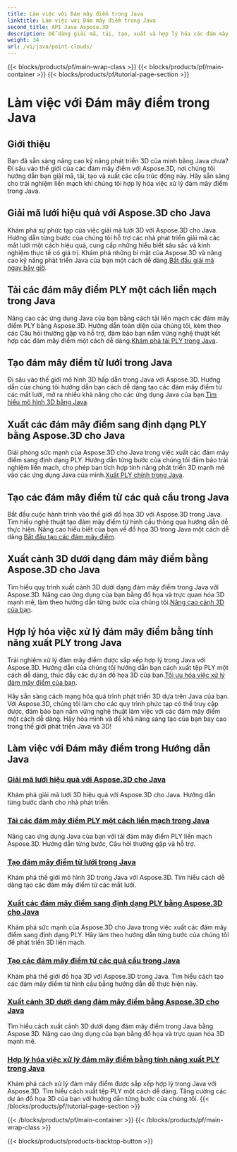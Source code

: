 ```yaml
---
title: Làm việc với Đám mây điểm trong Java
linktitle: Làm việc với Đám mây điểm trong Java
second_title: API Java Aspose.3D
description: Dễ dàng giải mã, tải, tạo, xuất và hợp lý hóa các đám mây điểm trong Java với các hướng dẫn Aspose.3D. Nâng cao kỹ năng phát triển 3D của bạn từng bước.
weight: 34
url: /vi/java/point-clouds/
---
```


{{< blocks/products/pf/main-wrap-class >}}
{{< blocks/products/pf/main-container >}}
{{< blocks/products/pf/tutorial-page-section >}}

# Làm việc với Đám mây điểm trong Java


## Giới thiệu

Bạn đã sẵn sàng nâng cao kỹ năng phát triển 3D của mình bằng Java chưa? Đi sâu vào thế giới của các đám mây điểm với Aspose.3D, nơi chúng tôi hướng dẫn bạn giải mã, tải, tạo và xuất các cấu trúc động này. Hãy sẵn sàng cho trải nghiệm liền mạch khi chúng tôi hợp lý hóa việc xử lý đám mây điểm trong Java.

## Giải mã lưới hiệu quả với Aspose.3D cho Java
 Khám phá sự phức tạp của việc giải mã lưới 3D với Aspose.3D cho Java. Hướng dẫn từng bước của chúng tôi hỗ trợ các nhà phát triển giải mã các mắt lưới một cách hiệu quả, cung cấp những hiểu biết sâu sắc và kinh nghiệm thực tế có giá trị. Khám phá những bí mật của Aspose.3D và nâng cao kỹ năng phát triển Java của bạn một cách dễ dàng.[Bắt đầu giải mã ngay bây giờ](./decode-meshes-java/).

## Tải các đám mây điểm PLY một cách liền mạch trong Java
 Nâng cao các ứng dụng Java của bạn bằng cách tải liền mạch các đám mây điểm PLY bằng Aspose.3D. Hướng dẫn toàn diện của chúng tôi, kèm theo các Câu hỏi thường gặp và hỗ trợ, đảm bảo bạn nắm vững nghệ thuật kết hợp các đám mây điểm một cách dễ dàng.[Khám phá tải PLY trong Java](./load-ply-point-clouds-java/).

## Tạo đám mây điểm từ lưới trong Java
Đi sâu vào thế giới mô hình 3D hấp dẫn trong Java với Aspose.3D. Hướng dẫn của chúng tôi hướng dẫn bạn cách dễ dàng tạo các đám mây điểm từ các mắt lưới, mở ra nhiều khả năng cho các ứng dụng Java của bạn.[Tìm hiểu mô hình 3D bằng Java](./create-point-clouds-java/).

## Xuất các đám mây điểm sang định dạng PLY bằng Aspose.3D cho Java
 Giải phóng sức mạnh của Aspose.3D cho Java trong việc xuất các đám mây điểm sang định dạng PLY. Hướng dẫn từng bước của chúng tôi đảm bảo trải nghiệm liền mạch, cho phép bạn tích hợp tính năng phát triển 3D mạnh mẽ vào các ứng dụng Java của mình.[Xuất PLY chính trong Java](./export-point-clouds-ply-java/).

## Tạo các đám mây điểm từ các quả cầu trong Java
 Bắt đầu cuộc hành trình vào thế giới đồ họa 3D với Aspose.3D trong Java. Tìm hiểu nghệ thuật tạo đám mây điểm từ hình cầu thông qua hướng dẫn dễ thực hiện. Nâng cao hiểu biết của bạn về đồ họa 3D trong Java một cách dễ dàng.[Bắt đầu tạo các đám mây điểm](./generate-point-clouds-spheres-java/).

## Xuất cảnh 3D dưới dạng đám mây điểm bằng Aspose.3D cho Java
Tìm hiểu quy trình xuất cảnh 3D dưới dạng đám mây điểm trong Java với Aspose.3D. Nâng cao ứng dụng của bạn bằng đồ họa và trực quan hóa 3D mạnh mẽ, làm theo hướng dẫn từng bước của chúng tôi.[Nâng cao cảnh 3D của bạn](./export-3d-scenes-point-clouds-java/).

## Hợp lý hóa việc xử lý đám mây điểm bằng tính năng xuất PLY trong Java
 Trải nghiệm xử lý đám mây điểm được sắp xếp hợp lý trong Java với Aspose.3D. Hướng dẫn của chúng tôi hướng dẫn bạn cách xuất tệp PLY một cách dễ dàng, thúc đẩy các dự án đồ họa 3D của bạn.[Tối ưu hóa việc xử lý đám mây điểm của bạn](./ply-export-point-clouds-java/).

Hãy sẵn sàng cách mạng hóa quá trình phát triển 3D dựa trên Java của bạn. Với Aspose.3D, chúng tôi làm cho các quy trình phức tạp có thể truy cập được, đảm bảo bạn nắm vững nghệ thuật làm việc với các đám mây điểm một cách dễ dàng. Hãy hòa mình và để khả năng sáng tạo của bạn bay cao trong thế giới phát triển Java và 3D!
## Làm việc với Đám mây điểm trong Hướng dẫn Java
### [Giải mã lưới hiệu quả với Aspose.3D cho Java](./decode-meshes-java/)
Khám phá giải mã lưới 3D hiệu quả với Aspose.3D cho Java. Hướng dẫn từng bước dành cho nhà phát triển.
### [Tải các đám mây điểm PLY một cách liền mạch trong Java](./load-ply-point-clouds-java/)
Nâng cao ứng dụng Java của bạn với tải đám mây điểm PLY liền mạch Aspose.3D. Hướng dẫn từng bước, Câu hỏi thường gặp và hỗ trợ.
### [Tạo đám mây điểm từ lưới trong Java](./create-point-clouds-java/)
Khám phá thế giới mô hình 3D trong Java với Aspose.3D. Tìm hiểu cách dễ dàng tạo các đám mây điểm từ các mắt lưới.
### [Xuất các đám mây điểm sang định dạng PLY bằng Aspose.3D cho Java](./export-point-clouds-ply-java/)
Khám phá sức mạnh của Aspose.3D cho Java trong việc xuất các đám mây điểm sang định dạng PLY. Hãy làm theo hướng dẫn từng bước của chúng tôi để phát triển 3D liền mạch.
### [Tạo các đám mây điểm từ các quả cầu trong Java](./generate-point-clouds-spheres-java/)
Khám phá thế giới đồ họa 3D với Aspose.3D trong Java. Tìm hiểu cách tạo các đám mây điểm từ hình cầu bằng hướng dẫn dễ thực hiện này.
### [Xuất cảnh 3D dưới dạng đám mây điểm bằng Aspose.3D cho Java](./export-3d-scenes-point-clouds-java/)
Tìm hiểu cách xuất cảnh 3D dưới dạng đám mây điểm trong Java bằng Aspose.3D. Nâng cao ứng dụng của bạn bằng đồ họa và trực quan hóa 3D mạnh mẽ.
### [Hợp lý hóa việc xử lý đám mây điểm bằng tính năng xuất PLY trong Java](./ply-export-point-clouds-java/)
Khám phá cách xử lý đám mây điểm được sắp xếp hợp lý trong Java với Aspose.3D. Tìm hiểu cách xuất tệp PLY một cách dễ dàng. Tăng cường các dự án đồ họa 3D của bạn với hướng dẫn từng bước của chúng tôi.
{{< /blocks/products/pf/tutorial-page-section >}}

{{< /blocks/products/pf/main-container >}}
{{< /blocks/products/pf/main-wrap-class >}}

{{< blocks/products/products-backtop-button >}}
